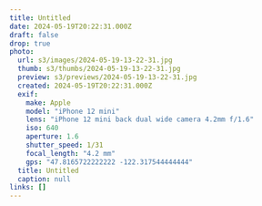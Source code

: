 ```yaml
---
title: Untitled
date: 2024-05-19T20:22:31.000Z
draft: false
drop: true
photo:
  url: s3/images/2024-05-19-13-22-31.jpg
  thumb: s3/thumbs/2024-05-19-13-22-31.jpg
  preview: s3/previews/2024-05-19-13-22-31.jpg
  created: 2024-05-19T20:22:31.000Z
  exif:
    make: Apple
    model: "iPhone 12 mini"
    lens: "iPhone 12 mini back dual wide camera 4.2mm f/1.6"
    iso: 640
    aperture: 1.6
    shutter_speed: 1/31
    focal_length: "4.2 mm"
    gps: "47.8165722222222 -122.317544444444"
  title: Untitled
  caption: null
links: []
---
```

